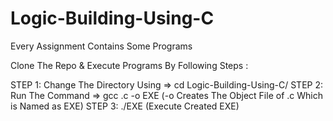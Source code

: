 # Logic-Building-Using-C

Every Assignment Contains Some Programs

Clone The Repo & Execute Programs By Following Steps :

STEP 1: Change The Directory Using => cd Logic-Building-Using-C/
STEP 2: Run The Command => gcc <FileName>.c -o EXE (-o Creates The Object File of <FileName>.c Which is Named as EXE)
STEP 3: ./EXE (Execute Created EXE)
